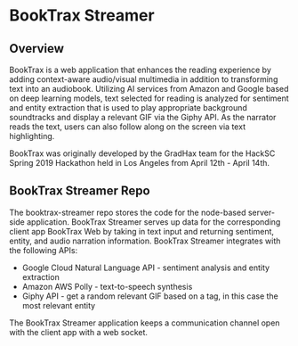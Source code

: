# BookTrax Streamer
## Overview
BookTrax is a web application that enhances the reading experience by adding context-aware audio/visual multimedia in addition to transforming text into an audiobook. Utilizing AI services from Amazon and Google based on deep learning models, text selected for reading is analyzed for sentiment and entity extraction that is used to play appropriate background soundtracks and display a relevant GIF via the Giphy API. As the narrator reads the text, users can also follow along on the screen via text highlighting.

BookTrax was originally developed by the GradHax team for the HackSC Spring 2019 Hackathon held in Los Angeles from April 12th - April 14th.
## BookTrax Streamer Repo
The booktrax-streamer repo stores the code for the node-based server-side application. BookTrax Streamer serves up data for the corresponding client app BookTrax Web by taking in text input and returning sentiment, entity, and audio narration information.
BookTrax Streamer integrates with the following APIs:
* Google Cloud Natural Language API - sentiment analysis and entity extraction
* Amazon AWS Polly - text-to-speech synthesis
* Giphy API - get a random relevant GIF based on a tag, in this case the most relevant entity

The BookTrax Streamer application keeps a communication channel open with the client app with a web socket.
